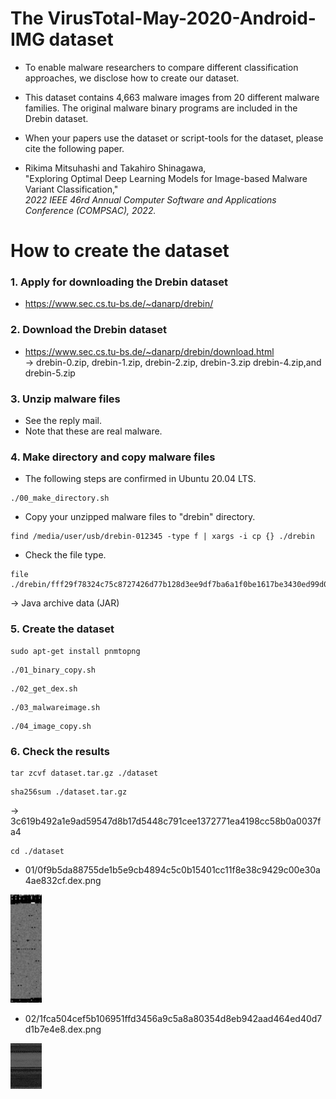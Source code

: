 # The VirusTotal-May-2020-Android-IMG dataset

* To enable malware researchers to compare different classification approaches, we disclose how to create our dataset.

* This dataset contains 4,663 malware images from 20 different malware families. The original malware binary programs are included in the Drebin dataset. 

* When your papers use the dataset or script-tools for the dataset, please cite the following paper.

* Rikima Mitsuhashi and Takahiro Shinagawa, <br>
"Exploring Optimal Deep Learning Models for Image-based Malware Variant Classification,"<br>
*2022 IEEE 46rd Annual Computer Software and Applications Conference (COMPSAC), 2022.*

# How to create the dataset
### 1. Apply for downloading the Drebin dataset

* https://www.sec.cs.tu-bs.de/~danarp/drebin/

### 2. Download the Drebin dataset 

* https://www.sec.cs.tu-bs.de/~danarp/drebin/download.html <br>
-> drebin-0.zip, drebin-1.zip, drebin-2.zip, drebin-3.zip drebin-4.zip,and drebin-5.zip

### 3. Unzip malware files
* See the reply mail.
* Note that these are real malware.

### 4. Make directory and copy malware files
* The following steps are confirmed in Ubuntu 20.04 LTS.
```
./00_make_directory.sh
```
* Copy your unzipped malware files to "drebin" directory.
```
find /media/user/usb/drebin-012345 -type f | xargs -i cp {} ./drebin
```


* Check the file type. 
```
file ./drebin/fff29f78324c75c8727426d77b128d3ee9df7ba6a1f0be1617be3430ed99d050
```
  -> Java archive data (JAR)

### 5. Create the dataset
```
sudo apt-get install pnmtopng
```
```
./01_binary_copy.sh
```
```
./02_get_dex.sh
```
```
./03_malwareimage.sh
```
```
./04_image_copy.sh
```


### 6. Check the results
```
tar zcvf dataset.tar.gz ./dataset
```
```
sha256sum ./dataset.tar.gz
```
-> 3c619b492a1e9ad59547d8b17d5448c791cee1372771ea4198cc58b0a0037fa4
```
cd ./dataset
```

* 01/0f9b5da88755de1b5e9cb4894c5c0b15401cc11f8e38c9429c00e30a4ae832cf.dex.png
<img src="./sample01.png" width=10%>

* 02/1fca504cef5b106951ffd3456a9c5a8a80354d8eb942aad464ed40d7d1b7e4e8.dex.png
<img src="./sample02.png" width=10%>
